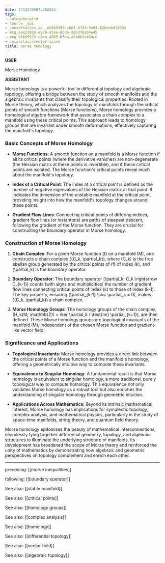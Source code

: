 ```yaml
---
date: 1712270887.262623
tags:
- autogenerated
- source__oai
- conversation_id__eb849393-cb8f-4743-9ed4-82beebd15003
- msg_aaa23808-e579-42ee-8c4b-20537b104e4b
- msg_bfb59920-e8ea-4085-b5e4-a6a8b2a454ce
- colorclass/vector-space
title: morse homology
---
```


**USER**

Morse Homology


**ASSISTANT**

Morse homology is a powerful tool in differential topology and algebraic topology, offering a bridge between the study of smooth manifolds and the algebraic invariants that classify their topological properties. Rooted in Morse theory, which analyzes the topology of manifolds through the critical points of smooth functions (Morse functions), Morse homology provides a homological algebra framework that associates a chain complex to a manifold using these critical points. This approach leads to homology groups that are invariant under smooth deformations, effectively capturing the manifold's topology.

### Basic Concepts of Morse Homology

- **Morse Functions**: A smooth function on a manifold is a Morse function if all its critical points (where the derivative vanishes) are non-degenerate (the Hessian matrix at these points is invertible), and if these critical points are isolated. The Morse function's critical points reveal much about the manifold's topology.

- **Index of a Critical Point**: The index at a critical point is defined as the number of negative eigenvalues of the Hessian matrix at that point. It indicates the dimension of the unstable manifold at the critical point, providing insight into how the manifold's topology changes around these points.

- **Gradient Flow Lines**: Connecting critical points of differing indices, gradient flow lines (or instantons) are paths of steepest descent, following the gradient of the Morse function. They are crucial for constructing the boundary operator in Morse homology.

### Construction of Morse Homology

1. **Chain Complex**: For a given Morse function \(f\) on a manifold \(M\), one constructs a chain complex \(\{C_k, \partial_k\}\), where \(C_k\) is the free abelian group generated by the critical points of \(f\) of index \(k\), and \(\partial_k\) is the boundary operator.

2. **Boundary Operator**: The boundary operator \(\partial_k: C_k \rightarrow C_{k-1}\) counts (with signs and multiplicities) the number of gradient flow lines connecting critical points of index \(k\) to those of index \(k-1\). The key property, ensuring \(\partial_{k-1} \circ \partial_k = 0\), makes \(\{C_k, \partial_k\}\) a chain complex.

3. **Morse Homology Groups**: The homology groups of the chain complex, \(H_k(M; \mathbb{Z}) = \ker \partial_k / \text{im} \partial_{k+1}\), are then defined. These Morse homology groups are topological invariants of the manifold \(M\), independent of the chosen Morse function and gradient-like vector field.

### Significance and Applications

- **Topological Invariants**: Morse homology provides a direct link between the critical points of a Morse function and the manifold's homology, offering a geometrically intuitive way to compute these invariants.

- **Equivalence to Singular Homology**: A fundamental result is that Morse homology is equivalent to singular homology, a more traditional, purely topological way to compute homology. This equivalence not only validates Morse homology as a robust tool but also enriches the understanding of singular homology through geometric intuition.

- **Applications Across Mathematics**: Beyond its intrinsic mathematical interest, Morse homology has implications for symplectic topology, complex analysis, and mathematical physics, particularly in the study of space-time manifolds, string theory, and quantum field theory.

Morse homology epitomizes the beauty of mathematical interconnections, seamlessly tying together differential geometry, topology, and algebraic structures to illuminate the underlying structure of manifolds. Its development has broadened the scope of Morse theory and reinforced the unity of mathematics by demonstrating how algebraic and geometric perspectives on topology complement and enrich each other.


---

preceding: [[morse inequalities]]  


following: [[boundary operator]]

See also: [[stable manifold]]


See also: [[critical points]]


See also: [[homology groups]]


See also: [[complex analysis]]


See also: [[homology]]


See also: [[differential topology]]


See also: [[vector field]]


See also: [[algebraic topology]]